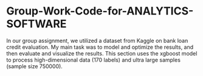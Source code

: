 # Group-Work-Code-for-ANALYTICS-SOFTWARE
In our group assignment, we utilized a dataset from Kaggle on bank loan credit evaluation. My main task was to model and optimize the results, and then evaluate and visualize the results. This section uses the xgboost model to process high-dimensional data (170 labels) and ultra large samples (sample size 750000).
